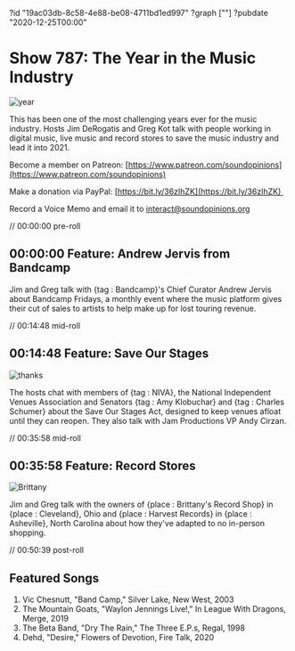 ?id "19ac03db-8c58-4e88-be08-4711bd1ed997"
?graph [""]
?pubdate "2020-12-25T00:00"
# Show 787: The Year in the Music Industry

![year](https://static.soundopinions.org/images/2020/yearinmusic.jpeg)

This has been one of the most challenging years ever for the music industry. Hosts Jim DeRogatis and Greg Kot talk with people working in digital music, live music and record stores to save the music industry and lead it into 2021. 

Become a member on Patreon: [https://www.patreon.com/soundopinions](https://www.patreon.com/soundopinions)

Make a donation via PayPal: [https://bit.ly/36zIhZK](https://bit.ly/36zIhZK) 

Record a Voice Memo and email it to [interact@soundopinions.org](interact@soundopinions.org)

// 00:00:00 pre-roll



## 00:00:00 Feature: Andrew Jervis from Bandcamp


Jim and Greg talk with {tag : Bandcamp}'s Chief Curator Andrew Jervis about Bandcamp Fridays, a monthly event where the music platform gives their cut of sales to artists to help make up for lost touring revenue.

// 00:14:48 mid-roll



## 00:14:48 Feature: Save Our Stages

![thanks](https://static.soundopinions.org/images/2020/thanks.jpeg)

The hosts chat with members of {tag : NIVA}, the National Independent Venues Association and Senators {tag : Amy Klobuchar} and {tag : Charles Schumer} about the Save Our Stages Act, designed to keep venues afloat until they can reopen. They also talk with Jam Productions VP Andy Cirzan.

// 00:35:58 mid-roll



## 00:35:58 Feature: Record Stores

![Brittany](https://static.soundopinions.org/images/2020/brittany.jpeg)

Jim and Greg talk with the owners of {place : Brittany's Record Shop} in {place : Cleveland}, Ohio and {place : Harvest Records} in {place : Asheville}, North Carolina about how they've adapted to no in-person shopping.

// 00:50:39 post-roll



## Featured Songs

1. Vic Chesnutt, "Band Camp," Silver Lake, New West, 2003
2. The Mountain Goats, "Waylon Jennings Live!," In League With Dragons, Merge, 2019
3. The Beta Band, "Dry The Rain," The Three E.P.s, Regal, 1998
4. Dehd, "Desire," Flowers of Devotion, Fire Talk, 2020